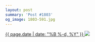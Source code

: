 ```yaml
---
layout: post
summary: 'Post #1803'
og_image: 1803-591.jpg
---
```


<p>
 <time>
  <a href="/1803">
   {{ page.date | date: "%B %-d, %Y" }}
  </a>
 </time>
 <a href="/1803">
  <img sizes="(min-width: 700px) 50vw, calc(100vw - 2rem)" src="{{ site.assets_url }}/1803-296.jpg" srcset="{{ site.assets_url }}/1803-148.jpg 148w, {{ site.assets_url }}/1803-296.jpg 296w, {{ site.assets_url }}/1803-443.jpg 443w, {{ site.assets_url }}/1803-591.jpg 591w"/>
 </a>
</p>
